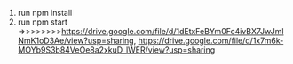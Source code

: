 1. run npm install
2. run npm start
=>>>>>>>>https://drive.google.com/file/d/1dEtxFeBYm0Fc4ivBX7JwJmlNmK1oD3Ae/view?usp=sharing, https://drive.google.com/file/d/1x7m6k-MOYb9S3b84VeOe8a2xkuD_lWER/view?usp=sharing
